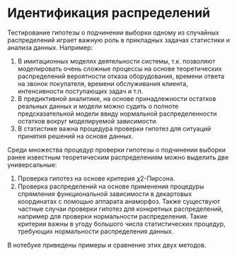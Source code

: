 # Идентификация распределений
Тестирование гипотезы о подчинении выборки одному из случайных распределений играет важную роль в прикладных задачах статистики и анализа данных. Например:
1. В имитационных моделях деятельности системы, т.к. позволяют моделировать очень сложные процессы на основе теоретических распределений вероятности отказа оборудования, времени ответа на звонок покупателя, времени обслуживания клиента, интенсивности поступающих задач и т.п.
2. В предиктивной аналитике, на основе принадлежности остатков реальных данных и модели можно судить о полноте предсказательной модели ввиду нормальной распределенности остатков вокруг моделируемой зависимости.
3. В статистике важна процедура проверки гипотез для ситуаций принятия решений на основе данных.

Среди множества процедур проверки гипотезы о подчинении выборки ранее известным теоретическим распределениям  можно выделить две универсальные:
1. Проверка гипотез на основе критерия 𝜒2-Пирсона.
2. Проверка распределений на основе применения процедуры спрямления функциональной зависимости в декартовых координатах с помощью аппарата анаморфоз. Также существуют частные случаи проверки гипотез для конкретных распределений, например для проверки нормальности распределения. Такие критерии важны в угоду большого числа статистических процедур, требующих нормальности распределения данных.

В нотебуке приведены примеры и сравнение этих двух методов.
